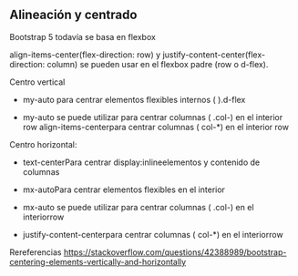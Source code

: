 ﻿
## Alineación y centrado

Bootstrap 5 todavía se basa en flexbox

align-items-center(flex-direction: row) y justify-content-center(flex-direction: column) se pueden usar en el flexbox padre (row o d-flex).


Centro vertical

* my-auto 
para centrar elementos flexibles internos ( ).d-flex

* my-auto se puede utilizar para centrar columnas ( .col-) en el interior row
align-items-centerpara centrar columnas ( col-*) en el interior row

Centro horizontal:

* text-centerPara centrar display:inlineelementos y contenido de columnas

* mx-autoPara centrar elementos flexibles en el interior
* mx-auto se puede utilizar para centrar columnas ( .col-) en el interiorrow
* justify-content-centerpara centrar columnas ( col-*) en el interiorrow

Rereferencias
https://stackoverflow.com/questions/42388989/bootstrap-centering-elements-vertically-and-horizontally